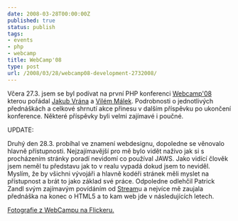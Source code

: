 ```yaml
---
date: 2008-03-28T00:00:00Z
published: true
status: publish
tags:
- events
- php
- webcamp
title: WebCamp'08
type: post
url: /2008/03/28/webcamp08-development-2732008/
---
```


Včera 27.3. jsem se byl podívat na první PHP konferenci <a href="http://www.webcamp.cz">Webcamp'08</a> kterou pořádal <a href="http://php.vrana.cz">Jakub Vrána</a> a <a href="http://interval.cz">Vilém Málek</a>. Podrobnosti o jednotlivých přednáškách a celkové shrnutí akce přinesu v dalším příspěvku po ukončení konference. Některé příspěvky byli velmi zajímavé i poučné.

UPDATE:

Druhý den 28.3. probíhal ve znamení webdesignu, dopoledne se věnovalo hlavně přístupnosti. Nejzajímavější pro mě bylo vidět naživo jak si s procházením stránky poradí nevidomí co používal JAWS. Jako vidící člověk jsem neměl tu představu jak to v realu vypadá dokud jsem to neviděl. Myslím, že by všichni vývojáři a hlavně kodéři stránek měli myslet na přístupnost a brát to jako základ své práce. Odpoledne odlehčil Patrick Zandl svým zajímavým povídáním od <a href="http://www.stream.cz">Stream</a>u a nejvíce mě zaujala přednáška na konec o HTML5 a to kam web jde v následujících letech.

<a href="http://www.flickr.com/photos/abtris/sets/72157604272771686/">Fotografie z WebCampu na Flickeru.</a>
